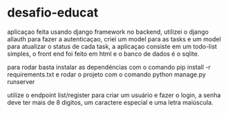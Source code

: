 # desafio-educat

aplicaçao feita usando django framework no backend, utilizei o django allauth para fazer a autenticaçao, criei um model para as tasks e um model para atualizar o status de cada task, a aplicaçao consiste em um todo-list simples, o front end foi feito em html e o banco de dados é o sqlite.

para rodar basta instalar as dependéncias com o comando pip install -r requirements.txt e rodar o projeto com o comando python manage.py runserver

utilize o endpoint list/register para criar um usuário e fazer o login, a senha deve ter mais de 8 digitos, um caractere especial e uma letra maiúscula.
